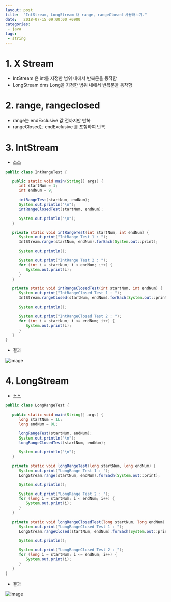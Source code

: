 ```yaml
---
layout: post
title:  "IntStream, LongStream 내 range, rangeClosed 사용해보기."
date:   2018-07-15 09:00:00 +0900
categories:
 - java
tags: 
 - string
---
```

# 1. X Stream
- IntStream 은 int를 지정한 범위 내에서 반복문을 동작함
- LongStream dms Long을 지정한 범위 내에서 반복문을 동작함

# 2. range, rangeclosed
- range는 endExclusive 값 전까지만 반복
- rangeClosed는 endExclusive 를 포함하여 반복

# 3. IntStream
- 소스

```java
public class IntRangeTest {

   public static void main(String[] args) {
      int startNum = 1;
      int endNum = 9;

      intRangeTest(startNum, endNum);
      System.out.println("\n");
      intRangeClosedTest(startNum, endNum);

      System.out.println("\n");
   }

   private static void intRangeTest(int startNum, int endNum) {
      System.out.print("IntRange Test 1 : ");
      IntStream.range(startNum, endNum).forEach(System.out::print);

      System.out.println();

      System.out.print("IntRange Test 2 : ");
      for (int i = startNum; i < endNum; i++) {
         System.out.print(i);
      }
   }

   private static void intRangeClosedTest(int startNum, int endNum) {
      System.out.print("IntRangeClosed Test 1 : ");
      IntStream.rangeClosed(startNum, endNum).forEach(System.out::print);

      System.out.println();

      System.out.print("IntRangeClosed Test 2 : ");
      for (int i = startNum; i <= endNum; i++) {
         System.out.print(i);
      }
   }
}
```

- 결과

![image](https://user-images.githubusercontent.com/13219787/60099400-842be780-9792-11e9-9608-a3067ddae7f7.png)

# 4. LongStream
- 소스
```java
public class LongRangeTest {

   public static void main(String[] args) {
      long startNum = 1L;
      long endNum = 9L;

      longRangeTest(startNum, endNum);
      System.out.println("\n");
      longRangeClosedTest(startNum, endNum);

      System.out.println("\n");
   }

   private static void longRangeTest(long startNum, long endNum) {
      System.out.print("LongRange Test 1 : ");
      LongStream.range(startNum, endNum).forEach(System.out::print);

      System.out.println();

      System.out.print("LongRange Test 2 : ");
      for (long i = startNum; i < endNum; i++) {
         System.out.print(i);
      }
   }

   private static void longRangeClosedTest(long startNum, long endNum) {
      System.out.print("LongRangeClosed Test 1 : ");
      LongStream.rangeClosed(startNum, endNum).forEach(System.out::print);

      System.out.println();

      System.out.print("LongRangeClosed Test 2 : ");
      for (long i = startNum; i <= endNum; i++) {
         System.out.print(i);
      }
   }
}
```

- 결과

![image](https://user-images.githubusercontent.com/13219787/60099415-8aba5f00-9792-11e9-8a40-ecc640e77770.png)